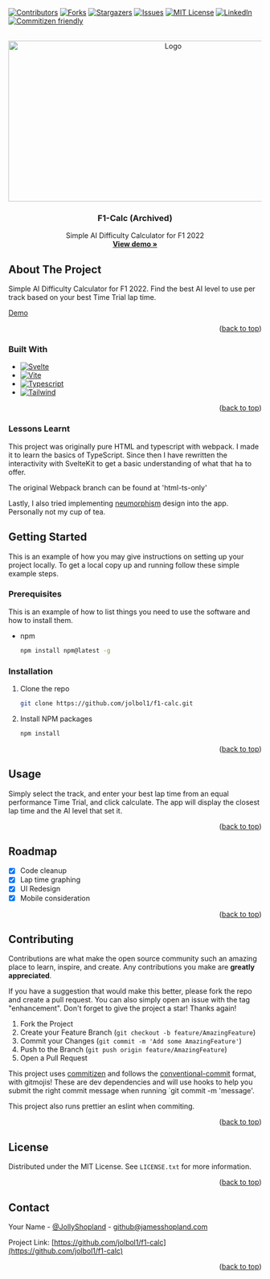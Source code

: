 [![Contributors][contributors-shield]][contributors-url]
[![Forks][forks-shield]][forks-url]
[![Stargazers][stars-shield]][stars-url]
[![Issues][issues-shield]][issues-url]
[![MIT License][license-shield]][license-url]
[![LinkedIn][linkedin-shield]][linkedin-url]
[![Commitizen friendly](https://img.shields.io/badge/commitizen-friendly-brightgreen.svg)](http://commitizen.github.io/cz-cli/)

<br />
<div align="center">
  <a href="https://github.com/jolbol1/f1-calc">
    <img src="https://i.imgur.com/Q7B6KpJ.png" alt="Logo" width="640" height="320">
  </a>

<h3 align="center">F1-Calc (Archived)</h3>

  <p align="center">
    Simple AI Difficulty Calculator for F1 2022 
    <br />
    <a href="https://jamesshopland.com/f1-calc/"><strong>View demo »</strong></a>
  </p>
</div>

## About The Project

Simple AI Difficulty Calculator for F1 2022. Find the best AI level to use per track based on your best Time Trial lap time.

[Demo](http://jamesshopland.com/f1-calc/)

<p align="right">(<a href="#top">back to top</a>)</p>

### Built With

- [![Svelte][svelte-badge]][svelte-url]
- [![Vite][vite-badge]][vite-url]
- [![Typescript][typescript-badge]][typescript-url]
- [![Tailwind][tailwind-badge]][tailwind-url]

<p align="right">(<a href="#top">back to top</a>)</p>

### Lessons Learnt

This project was originally pure HTML and typescript with webpack. I made it to learn the basics of TypeScript. Since then I have rewritten the interactivity with SvelteKit to get a basic understanding of what that ha to offer.

The original Webpack branch can be found at 'html-ts-only'

Lastly, I also tried implementing [neumorphism](https://www.justinmind.com/ui-design/neumorphism) design into the app. Personally not my cup of tea.

<!-- GETTING STARTED -->

## Getting Started

This is an example of how you may give instructions on setting up your project locally.
To get a local copy up and running follow these simple example steps.

### Prerequisites

This is an example of how to list things you need to use the software and how to install them.

- npm
  ```sh
  npm install npm@latest -g
  ```

### Installation

1. Clone the repo
   ```sh
   git clone https://github.com/jolbol1/f1-calc.git
   ```
2. Install NPM packages
   ```sh
   npm install
   ```

<p align="right">(<a href="#top">back to top</a>)</p>

<!-- USAGE EXAMPLES -->

## Usage

Simply select the track, and enter your best lap time from an equal performance Time Trial, and click calculate. The app will display the closest lap time and the AI level that set it.

<p align="right">(<a href="#top">back to top</a>)</p>

<!-- ROADMAP -->

## Roadmap

- [x] Code cleanup
- [x] Lap time graphing
- [x] UI Redesign
- [x] Mobile consideration

<p align="right">(<a href="#top">back to top</a>)</p>

<!-- CONTRIBUTING -->

## Contributing

Contributions are what make the open source community such an amazing place to learn, inspire, and create. Any contributions you make are **greatly appreciated**.

If you have a suggestion that would make this better, please fork the repo and create a pull request. You can also simply open an issue with the tag "enhancement".
Don't forget to give the project a star! Thanks again!

1. Fork the Project
2. Create your Feature Branch (`git checkout -b feature/AmazingFeature`)
3. Commit your Changes (`git commit -m 'Add some AmazingFeature'`)
4. Push to the Branch (`git push origin feature/AmazingFeature`)
5. Open a Pull Request

This project uses [commitizen](https://github.com/commitizen/cz-cli) and follows the [conventional-commit](https://www.conventionalcommits.org/en/v1.0.0/) format, with gitmojis! These are dev dependencies and will use hooks to help you submit the right commit message when running `git commit -m 'message'.

This project also runs prettier an eslint when commiting.

<p align="right">(<a href="#top">back to top</a>)</p>

<!-- LICENSE -->

## License

Distributed under the MIT License. See `LICENSE.txt` for more information.

<p align="right">(<a href="#top">back to top</a>)</p>

<!-- CONTACT -->

## Contact

Your Name - [@JollyShopland](https://twitter.com/JollyShopland) - github@jamesshopland.com

Project Link: [https://github.com/jolbol1/f1-calc](https://github.com/jolbol1/f1-calc)

<p align="right">(<a href="#top">back to top</a>)</p>

<!-- MARKDOWN LINKS & IMAGES -->
<!-- https://www.markdownguide.org/basic-syntax/#reference-style-links -->

[contributors-shield]: https://img.shields.io/github/contributors/jolbol1/f1-calc.svg?style=for-the-badge
[contributors-url]: https://github.com/jolbol1/f1-calc/graphs/contributors
[forks-shield]: https://img.shields.io/github/forks/jolbol1/f1-calc.svg?style=for-the-badge
[forks-url]: https://github.com/jolbol1/f1-calc/network/members
[stars-shield]: https://img.shields.io/github/stars/jolbol1/f1-calc.svg?style=for-the-badge
[stars-url]: https://github.com/jolbol1/f1-calc/stargazers
[issues-shield]: https://img.shields.io/github/issues/jolbol1/f1-calc.svg?style=for-the-badge
[issues-url]: https://github.com/jolbol1/f1-calc/issues
[license-shield]: https://img.shields.io/github/license/jolbol1/f1-calc.svg?style=for-the-badge
[license-url]: https://github.com/jolbol1/f1-calc/blob/master/LICENSE.txt
[linkedin-shield]: https://img.shields.io/badge/-LinkedIn-black.svg?style=for-the-badge&logo=linkedin&colorB=555
[linkedin-url]: https://linkedin.com/in/james-shopland
[product-screenshot]: images/screenshot.png
[next.js]: https://img.shields.io/badge/next.js-000000?style=for-the-badge&logo=nextdotjs&logoColor=white
[next-url]: https://nextjs.org/
[react.js]: https://img.shields.io/badge/React-20232A?style=for-the-badge&logo=react&logoColor=61DAFB
[react-url]: https://reactjs.org/
[vue.js]: https://img.shields.io/badge/Vue.js-35495E?style=for-the-badge&logo=vuedotjs&logoColor=4FC08D
[vue-url]: https://vuejs.org/
[angular.io]: https://img.shields.io/badge/Angular-DD0031?style=for-the-badge&logo=angular&logoColor=white
[angular-url]: https://angular.io/
[svelte.dev]: https://img.shields.io/badge/Svelte-4A4A55?style=for-the-badge&logo=svelte&logoColor=FF3E00
[svelte-url]: https://svelte.dev/
[laravel.com]: https://img.shields.io/badge/Laravel-FF2D20?style=for-the-badge&logo=laravel&logoColor=white
[laravel-url]: https://laravel.com
[bootstrap.com]: https://img.shields.io/badge/Bootstrap-563D7C?style=for-the-badge&logo=bootstrap&logoColor=white
[bootstrap-url]: https://getbootstrap.com
[jquery.com]: https://img.shields.io/badge/jQuery-0769AD?style=for-the-badge&logo=jquery&logoColor=white
[jquery-url]: https://jquery.com
[typescript-badge]: https://img.shields.io/badge/typescript-%23007ACC.svg?style=for-the-badge&logo=typescript&logoColor=white
[typescript-url]: https://www.typescriptlang.org/
[tailwind-badge]: https://img.shields.io/badge/tailwindcss-%2338B2AC.svg?style=for-the-badge&logo=tailwind-css&logoColor=white
[tailwind-url]: https://tailwindcss.com/
[svelte-badge]: https://img.shields.io/badge/svelte-%23f1413d.svg?style=for-the-badge&logo=svelte&logoColor=white
[svelte-url]: https://svelte.dev/
[vite-badge]: https://img.shields.io/badge/vite-%23646CFF.svg?style=for-the-badge&logo=vite&logoColor=white
[vite-url]: https://vitejs.dev/
